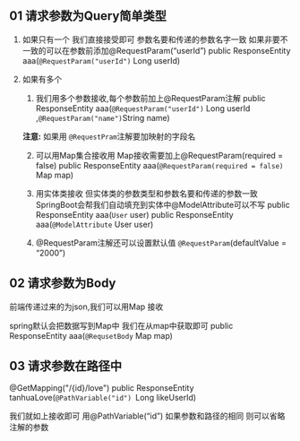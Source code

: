 ## 01 请求参数为Query简单类型
1. 如果只有一个 我们直接接受即可 参数名要和传递的参数名字一致 如果非要不一致的可以在参数前添加@RequestParam(“userId”)
public ResponseEntity aaa(`@RequestParam("userId")` Long userId)

2. 如果有多个
	1. 我们用多个参数接收,每个参数前加上@RequestParam注解
	public ResponseEntity aaa(`@RequestParam("userId")` Long userId ,`@RequestParam("name")`String name)
	
	**注意:** 如果用 `@RequestPram`注解要加映射的字段名
	
	2. 可以用Map集合接收用 Map接收需要加上@RequestParam(required = false)
	public ResponseEntity aaa(`@RequestParam(required = false)` Map map)
	
	3. 用实体类接收 但实体类的参数类型和参数名要和传递的参数一致 SpringBoot会帮我们自动填充到实体中@ModelAttribute可以不写
	public ResponseEntity aaa(`User` user)
	public ResponseEntity aaa(`@ModelAttribute` User user)
	
	4. @RequestParam注解还可以设置默认值 `@RequestParam`(defaultValue = “2000”)


## 02 请求参数为Body
前端传递过来的为json,我们可以用Map 接收

spring默认会把数据写到Map中 我们在从map中获取即可
public ResponseEntity aaa(`@RequsetBody` Map map)

## 03 请求参数在路径中
@GetMapping("/{id}/love") 
public ResponseEntity tanhuaLove(`@PathVariable("id") `Long likeUserId)

我们就如上接收即可 用@PathVariable(“id”) 如果参数和路径的相同 则可以省略注解的参数
